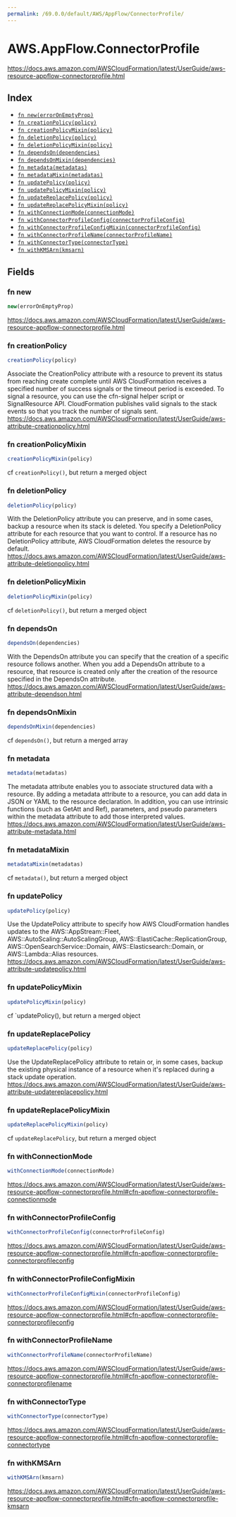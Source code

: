 ```yaml
---
permalink: /69.0.0/default/AWS/AppFlow/ConnectorProfile/
---
```


# AWS.AppFlow.ConnectorProfile

https://docs.aws.amazon.com/AWSCloudFormation/latest/UserGuide/aws-resource-appflow-connectorprofile.html

## Index

* [`fn new(errorOnEmptyProp)`](#fn-new)
* [`fn creationPolicy(policy)`](#fn-creationpolicy)
* [`fn creationPolicyMixin(policy)`](#fn-creationpolicymixin)
* [`fn deletionPolicy(policy)`](#fn-deletionpolicy)
* [`fn deletionPolicyMixin(policy)`](#fn-deletionpolicymixin)
* [`fn dependsOn(dependencies)`](#fn-dependson)
* [`fn dependsOnMixin(dependencies)`](#fn-dependsonmixin)
* [`fn metadata(metadatas)`](#fn-metadata)
* [`fn metadataMixin(metadatas)`](#fn-metadatamixin)
* [`fn updatePolicy(policy)`](#fn-updatepolicy)
* [`fn updatePolicyMixin(policy)`](#fn-updatepolicymixin)
* [`fn updateReplacePolicy(policy)`](#fn-updatereplacepolicy)
* [`fn updateReplacePolicyMixin(policy)`](#fn-updatereplacepolicymixin)
* [`fn withConnectionMode(connectionMode)`](#fn-withconnectionmode)
* [`fn withConnectorProfileConfig(connectorProfileConfig)`](#fn-withconnectorprofileconfig)
* [`fn withConnectorProfileConfigMixin(connectorProfileConfig)`](#fn-withconnectorprofileconfigmixin)
* [`fn withConnectorProfileName(connectorProfileName)`](#fn-withconnectorprofilename)
* [`fn withConnectorType(connectorType)`](#fn-withconnectortype)
* [`fn withKMSArn(kmsarn)`](#fn-withkmsarn)

## Fields

### fn new

```ts
new(errorOnEmptyProp)
```

https://docs.aws.amazon.com/AWSCloudFormation/latest/UserGuide/aws-resource-appflow-connectorprofile.html

### fn creationPolicy

```ts
creationPolicy(policy)
```

Associate the CreationPolicy attribute with a resource to prevent its status from reaching create complete until AWS CloudFormation receives a specified number of success signals or the timeout period is exceeded. To signal a resource, you can use the cfn-signal helper script or SignalResource API. CloudFormation publishes valid signals to the stack events so that you track the number of signals sent. 
https://docs.aws.amazon.com/AWSCloudFormation/latest/UserGuide/aws-attribute-creationpolicy.html

### fn creationPolicyMixin

```ts
creationPolicyMixin(policy)
```

cf `creationPolicy()`, but return a merged object

### fn deletionPolicy

```ts
deletionPolicy(policy)
```

With the DeletionPolicy attribute you can preserve, and in some cases, backup a resource when its stack is deleted. You specify a DeletionPolicy attribute for each resource that you want to control. If a resource has no DeletionPolicy attribute, AWS CloudFormation deletes the resource by default. 
https://docs.aws.amazon.com/AWSCloudFormation/latest/UserGuide/aws-attribute-deletionpolicy.html

### fn deletionPolicyMixin

```ts
deletionPolicyMixin(policy)
```

cf `deletionPolicy()`, but return a merged object

### fn dependsOn

```ts
dependsOn(dependencies)
```

With the DependsOn attribute you can specify that the creation of a specific resource follows another. When you add a DependsOn attribute to a resource, that resource is created only after the creation of the resource specified in the DependsOn attribute. 
https://docs.aws.amazon.com/AWSCloudFormation/latest/UserGuide/aws-attribute-dependson.html

### fn dependsOnMixin

```ts
dependsOnMixin(dependencies)
```

cf `dependsOn()`, but return a merged array

### fn metadata

```ts
metadata(metadatas)
```

The metadata attribute enables you to associate structured data with a resource. By adding a metadata attribute to a resource, you can add data in JSON or YAML to the resource declaration. In addition, you can use intrinsic functions (such as GetAtt and Ref), parameters, and pseudo parameters within the metadata attribute to add those interpreted values. 
https://docs.aws.amazon.com/AWSCloudFormation/latest/UserGuide/aws-attribute-metadata.html

### fn metadataMixin

```ts
metadataMixin(metadatas)
```

cf `metadata()`, but return a merged object

### fn updatePolicy

```ts
updatePolicy(policy)
```

Use the UpdatePolicy attribute to specify how AWS CloudFormation handles updates to the AWS::AppStream::Fleet, AWS::AutoScaling::AutoScalingGroup, AWS::ElastiCache::ReplicationGroup, AWS::OpenSearchService::Domain, AWS::Elasticsearch::Domain, or AWS::Lambda::Alias resources. 
https://docs.aws.amazon.com/AWSCloudFormation/latest/UserGuide/aws-attribute-updatepolicy.html

### fn updatePolicyMixin

```ts
updatePolicyMixin(policy)
```

cf `updatePolicy(), but return a merged object

### fn updateReplacePolicy

```ts
updateReplacePolicy(policy)
```

Use the UpdateReplacePolicy attribute to retain or, in some cases, backup the existing physical instance of a resource when it's replaced during a stack update operation. 
https://docs.aws.amazon.com/AWSCloudFormation/latest/UserGuide/aws-attribute-updatereplacepolicy.html

### fn updateReplacePolicyMixin

```ts
updateReplacePolicyMixin(policy)
```

cf `updateReplacePolicy`, but return a merged object

### fn withConnectionMode

```ts
withConnectionMode(connectionMode)
```

https://docs.aws.amazon.com/AWSCloudFormation/latest/UserGuide/aws-resource-appflow-connectorprofile.html#cfn-appflow-connectorprofile-connectionmode

### fn withConnectorProfileConfig

```ts
withConnectorProfileConfig(connectorProfileConfig)
```

https://docs.aws.amazon.com/AWSCloudFormation/latest/UserGuide/aws-resource-appflow-connectorprofile.html#cfn-appflow-connectorprofile-connectorprofileconfig

### fn withConnectorProfileConfigMixin

```ts
withConnectorProfileConfigMixin(connectorProfileConfig)
```

https://docs.aws.amazon.com/AWSCloudFormation/latest/UserGuide/aws-resource-appflow-connectorprofile.html#cfn-appflow-connectorprofile-connectorprofileconfig

### fn withConnectorProfileName

```ts
withConnectorProfileName(connectorProfileName)
```

https://docs.aws.amazon.com/AWSCloudFormation/latest/UserGuide/aws-resource-appflow-connectorprofile.html#cfn-appflow-connectorprofile-connectorprofilename

### fn withConnectorType

```ts
withConnectorType(connectorType)
```

https://docs.aws.amazon.com/AWSCloudFormation/latest/UserGuide/aws-resource-appflow-connectorprofile.html#cfn-appflow-connectorprofile-connectortype

### fn withKMSArn

```ts
withKMSArn(kmsarn)
```

https://docs.aws.amazon.com/AWSCloudFormation/latest/UserGuide/aws-resource-appflow-connectorprofile.html#cfn-appflow-connectorprofile-kmsarn